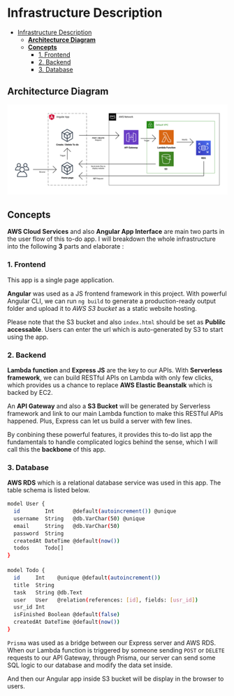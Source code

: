 # Infrastructure Description

- [Infrastructure Description](#infrastructure-description)
  - [**Architecturce Diagram**](#architecturce-diagram)
  - [**Concepts**](#concepts)
    - [1. Frontend](#1-frontend)
    - [2. Backend](#2-backend)
    - [3. Database](#3-database)

## **Architecturce Diagram**

![AWS architecutre diagram](assets/aws-architecture.jpeg)

## **Concepts**

**AWS Cloud Services** and also **Angular App Interface** are main two parts in the user flow of this to-do app. I will breakdown the whole infrastructure into the following **3** parts and elaborate :

### 1. Frontend

This app is a single page application.

**Angular** was used as a JS frontend framework in this project. With powerful Angular CLI, we can run `ng build` to generate a production-ready output folder and upload it to _AWS S3 bucket_ as a static website hosting.

Please note that the S3 bucket and also `index.html` should be set as **Publilc accessable**. Users can enter the url which is auto-generated by S3 to start using the app.

### 2. Backend

**Lambda function** and **Express JS** are the key to our APIs. With **Serverless framework**, we can build RESTful APIs on Lambda with only few clicks, which provides us a chance to replace **AWS Elastic Beanstalk** which is backed by EC2.

An **API Gateway** and also a **S3 Bucket** will be generated by Serverless framework and link to our main Lambda function to make this RESTful APIs happened. Plus, Express can let us build a server with few lines.

By conbining these powerful features, it provides this to-do list app the fundamentals to handle complicated logics behind the sense, which I will call this the **backbone** of this app.

### 3. Database

**AWS RDS** which is a relational database service was used in this app. The table schema is listed below.

```sh
model User {
  id        Int      @default(autoincrement()) @unique
  username  String   @db.VarChar(50) @unique
  email     String   @db.VarChar(50)
  password  String
  createdAt DateTime @default(now())
  todos     Todo[]
}

model Todo {
  id     Int    @unique @default(autoincrement())
  title  String
  task   String @db.Text
  user   User   @relation(references: [id], fields: [usr_id])
  usr_id Int
  isFinished Boolean @default(false)
  createdAt DateTime @default(now())
}

```

`Prisma` was used as a bridge between our Express server and AWS RDS. When our Lambda function is triggered by someone sending `POST` or `DELETE` requests to our API Gateway, through Prisma, our server can send some SQL logic to our database and modify the data set inside.

And then our Angular app inside S3 bucket will be display in the browser to users.
